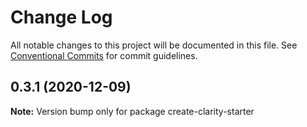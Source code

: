 # Change Log

All notable changes to this project will be documented in this file.
See [Conventional Commits](https://conventionalcommits.org) for commit guidelines.

## 0.3.1 (2020-12-09)

**Note:** Version bump only for package create-clarity-starter
